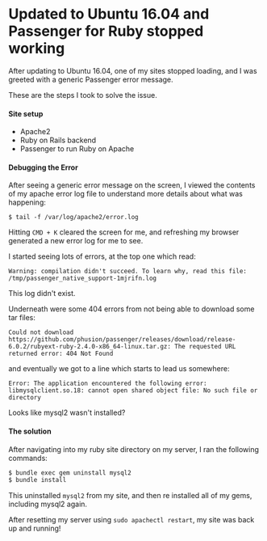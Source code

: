 # Updated to Ubuntu 16.04 and Passenger for Ruby stopped working

After updating to Ubuntu 16.04, one of my sites stopped loading, and I was greeted with a generic Passenger error message.

These are the steps I took to solve the issue.

#### Site setup

- Apache2
- Ruby on Rails backend
- Passenger to run Ruby on Apache

#### Debugging the Error

After seeing a generic error message on the screen, I viewed the contents of my apache error log file to understand more details about what was happening:
```
$ tail -f /var/log/apache2/error.log
```

Hitting `CMD + K` cleared the screen for me, and refreshing my browser generated a new error log for me to see.

I started seeing lots of errors, at the top one which read:
```
Warning: compilation didn't succeed. To learn why, read this file:
/tmp/passenger_native_support-1mjrifn.log
```

This log didn't exist.

Underneath were some 404 errors from not being able to download some tar files:
```
Could not download https://github.com/phusion/passenger/releases/download/release-6.0.2/rubyext-ruby-2.4.0-x86_64-linux.tar.gz: The requested URL returned error: 404 Not Found
```

and eventually we got to a line which starts to lead us somewhere:
```
Error: The application encountered the following error: libmysqlclient.so.18: cannot open shared object file: No such file or directory
``` 

Looks like mysql2 wasn't installed?

#### The solution

After navigating into my ruby site directory on my server, I ran the following commands:
```bash
$ bundle exec gem uninstall mysql2
$ bundle install
```

This uninstalled `mysql2` from my site, and then re installed all of my gems, including mysql2 again.

After resetting my server using `sudo apachectl restart`, my site was back up and running!
